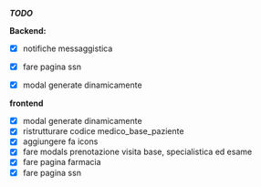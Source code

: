 ***TODO***

**Backend:**
- [x] notifiche messaggistica
- [x] fare pagina ssn
- [x] modal generate dinamicamente


**frontend**
- [x] modal generate dinamicamente
- [x] ristrutturare codice medico_base_paziente 
- [x] aggiungere fa icons
- [x] fare modals prenotazione visita base, specialistica ed esame
- [x] fare pagina farmacia 
- [x] fare pagina ssn
